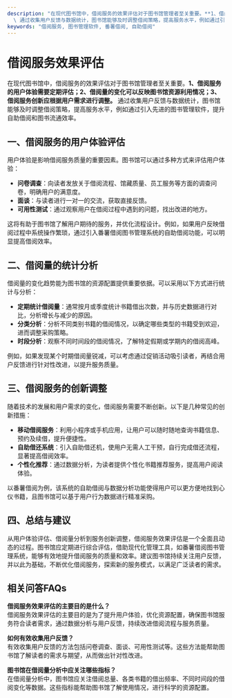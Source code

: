 ```yaml
---
description: "在现代图书馆中，借阅服务的效果评估对于图书馆管理者至关重要。**1、借阅服务的用户体验需要定期评估；2、借阅量的变化可以反映图书馆资源利用情况；3、借阅服务创新应根据用户需求进行调整。**\
  \ 通过收集用户反馈与数据统计，图书馆能够及时调整借阅策略，提高服务水平，例如通过引入先进的图书管理软件，提升自助借阅和图书流通效率。"
keywords: "借阅服务, 图书管理软件, 番薯借阅, 自助借阅"
---
```

# 借阅服务效果评估

在现代图书馆中，借阅服务的效果评估对于图书馆管理者至关重要。**1、借阅服务的用户体验需要定期评估；2、借阅量的变化可以反映图书馆资源利用情况；3、借阅服务创新应根据用户需求进行调整。** 通过收集用户反馈与数据统计，图书馆能够及时调整借阅策略，提高服务水平，例如通过引入先进的图书管理软件，提升自助借阅和图书流通效率。

## 一、借阅服务的用户体验评估

用户体验是影响借阅服务质量的重要因素。图书馆可以通过多种方式来评估用户体验：

- **问卷调查**：向读者发放关于借阅流程、馆藏质量、员工服务等方面的调查问卷，明确用户的满意度。
- **面谈**：与读者进行一对一的交流，获取直接反馈。
- **可用性测试**：通过观察用户在借阅过程中遇到的问题，找出改进的地方。

这将有助于图书馆了解用户期待的服务，并优化流程设计。例如，如果用户反映借阅过程中系统操作繁琐，通过引入番薯借阅图书管理系统的自助借阅功能，可以明显提高借阅效率。

## 二、借阅量的统计分析

借阅量的变化趋势能为图书馆的资源配置提供重要依据。可以采用以下方式进行统计与分析：

- **定期统计借阅量**：通常按月或季度统计书籍借出次数，并与历史数据进行对比，分析增长与减少的原因。
- **分类分析**：分析不同类别书籍的借阅情况，以确定哪些类型的书籍受到欢迎，进而调整采购策略。
- **时段分析**：观察不同时间段的借阅情况，了解特定假期或学期内的借阅高峰。

例如，如果发现某个时期借阅量锐减，可以考虑通过促销活动吸引读者，再结合用户反馈进行针对性改进，以提升服务质量。

## 三、借阅服务的创新调整

随着技术的发展和用户需求的变化，借阅服务需要不断创新。以下是几种常见的创新措施：

- **移动借阅服务**：利用小程序或手机应用，让用户可以随时随地查询书籍信息、预约及续借，提升便捷性。
- **自助借还系统**：引入自助借还机，使用户无需人工干预，自行完成借还流程，显著提高借阅效率。
- **个性化推荐**：通过数据分析，为读者提供个性化书籍推荐服务，提高用户阅读体验。

以番薯借阅为例，该系统的自助借阅与数据分析功能使得用户可以更方便地找到心仪书籍，且图书馆可以基于用户行为数据进行精准采购。

## 四、总结与建议

从用户体验评估、借阅量分析到服务创新调整，借阅服务效果评估是一个全面且动态的过程。图书馆应定期进行综合评估，借助现代化管理工具，如番薯借阅图书管理系统，能够有效地提升借阅服务的质量和效率。建议图书馆持续关注用户反馈，并以此为基础，不断优化借阅服务，探索新的服务模式，以满足广泛读者的需求。

## 相关问答FAQs

**借阅服务效果评估的主要目的是什么？**  
借阅服务效果评估的主要目的是为了提升用户体验，优化资源配置，确保图书馆服务符合读者需求，通过数据分析与用户反馈，持续改进借阅流程与服务质量。

**如何有效收集用户反馈？**  
有效收集用户反馈的方法包括问卷调查、面谈、可用性测试等。这些方法能帮助图书馆了解读者的需求与期望，从而做出针对性改进。

**图书馆在借阅量分析中应关注哪些指标？**  
在借阅量分析中，图书馆应关注借阅总量、各类书籍的借出频率、不同时间段的借阅变化等数据。这些指标能帮助图书馆了解使用情况，进行科学的资源配置。
